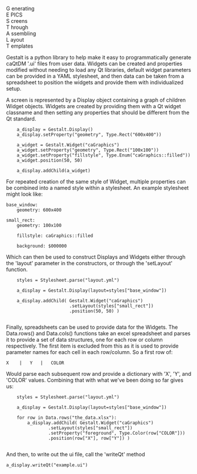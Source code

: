 G enerating  
E PICS  
S creens  
T hrough  
A ssembling  
L ayout  
T emplates  



Gestalt is a python library to help make it easy to programmatically generate caQtDM '.ui' files
from user data. Widgets can be created and properties modified without needing to load any Qt
libraries, default widget parameters can be provided in a YAML stylesheet, and then data can be
taken from a spreadsheet to position the widgets and provide them with individualized setup.


A screen is represented by a Display object containing a graph of children Widget objects. Widgets
are created by providing them with a Qt widget classname and then setting any properties that 
should be different from the Qt standard.

```
    a_display = Gestalt.Display()
    a_display.setProperty("geometry", Type.Rect("600x400"))

    a_widget = Gestalt.Widget("caGraphics")
    a_widget.setProperty("geometry", Type.Rect("100x100"))
    a_widget.setProperty("fillstyle", Type.Enum("caGraphics::filled"))
    a_widget.position(50, 50)
    
    a_display.addChild(a_widget)
```

For repeated creation of the same style of Widget, multiple properties can be combined into a
named style within a stylesheet. An example stylesheet might look like:

```
base_window:
    geometry: 600x400
    
small_rect:
    geometry: 100x100
    
    fillstyle: caGraphics::filled
    
    background: $000000
```

Which can then be used to construct Displays and Widgets either through the 'layout' parameter
in the constructors, or through the 'setLayout' function.

```
    styles = Stylesheet.parse("layout.yml")
    
    a_display = Gestalt.Display(layout=styles["base_window"])
    
    a_display.addChild( Gestalt.Widget("caGraphics")
                        .setLayout(styles["small_rect"])
                        .position(50, 50) )
                        
```

Finally, spreadsheets can be used to provide data for the Widgets. The Data.rows() and Data.cols()
functions take an excel spreadsheet and parses it to provide a set of data structures, one for each
row or column respectively. The first item is excluded from this as it is used to provide parameter
names for each cell in each row/column. So a first row of:

`X    |   Y   |   COLOR`

Would parse each subsequent row and provide a dictionary with 'X', 'Y', and 'COLOR' values. Combining
that with what we've been doing so far gives us:

```
    styles = Stylesheet.parse("layout.yml")
    
    a_display = Gestalt.Display(layout=styles["base_window"])
    
    for row in Data.rows("the_data.xlsx"):
        a_display.addChild( Gestalt.Widget("caGraphics")
                .setLayout(styles["small_rect"])
                .setProperty("foreground", Type.Color(row["COLOR"]))
                .position(row["X"], row["Y"]) )
                
```

And then, to write out the ui file, call the 'writeQt' method

`a_display.writeQt("example.ui")`
